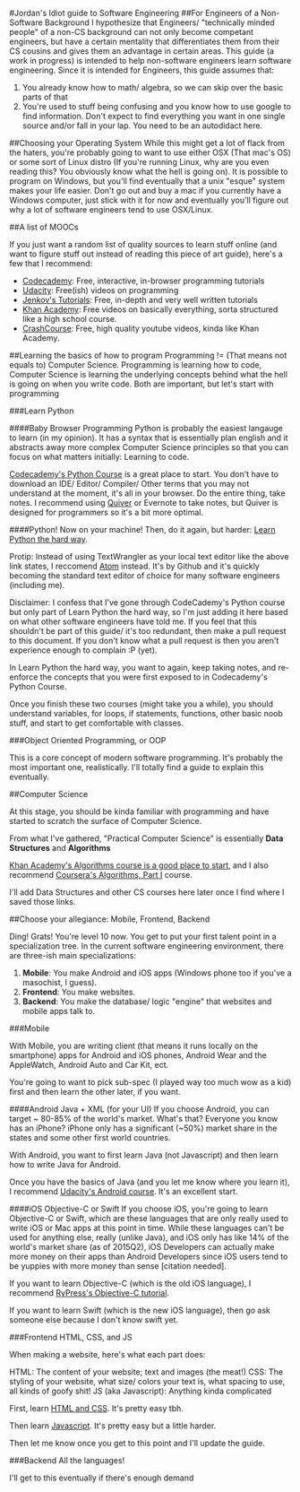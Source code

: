 #Jordan's Idiot guide to Software Engineering
##For Engineers of a Non-Software Background
I hypothesize that Engineers/ "technically minded people" of a non-CS background can not only become competant engineers, but have a certain mentality that differentiates them from their CS cousins and gives them an advantage in certain areas. 
This guide (a work in progress) is intended to help non-software engineers learn software engineering.
Since it is intended for Engineers, this guide assumes that:

1. You already know how to math/ algebra, so we can skip over the basic parts of that
2. You're used to stuff being confusing and you know how to use google to find information. Don't expect to find everything you want in one single source and/or fall in your lap. You need to be an autodidact here.

##Choosing your Operating System
While this might get a lot of flack from the haters, you're probably going to want to use either OSX (That mac's OS) or some sort of Linux distro (If you're running Linux, why are you even reading this? You obviously know what the hell is going on). 
It is possible to program on Windows, but you'll find eventually that a unix "esque" system makes your life easier. Don't go out and buy a mac if you currently have a Windows computer, just stick with it for now and eventually you'll figure out why a lot of software engineers tend to use OSX/Linux.

##A list of MOOCs

If you just want a random list of quality sources to learn stuff online (and want to figure stuff out instead of reading this piece of art guide), here's a few that I recommend:

- [Codecademy](https://www.codecademy.com/): Free, interactive, in-browser programming tutorials
- [Udacity](https://www.udacity.com/): Free(ish) videos on programming
- [Jenkov's Tutorials](http://tutorials.jenkov.com/): Free, in-depth and very well written tutorials
- [Khan Academy](https://www.khanacademy.org/): Free videos on basically everything, sorta structured like a high school course.
- [CrashCourse](https://www.khanacademy.org/): Free, high quality youtube videos, kinda like Khan Academy. 

##Learning the basics of how to program
Programming != (That means not equals to) Computer Science.
Programming is learning how to code, Computer Science is learning the underlying concepts behind what the hell is going on when you write code. Both are important, but let's start with programming

###Learn Python

####Baby Browser Programming
Python is probably the easiest langauge to learn (in my opinion). It has a syntax that is essentially plan english and it abstracts away more complex Computer Science principles so that you can focus on what matters initially: Learning to code.

[Codecademy's Python Course](https://www.codecademy.com/learn/python) is a great place to start. You don't have to download an IDE/ Editor/ Compiler/ Other terms that you may not understand at the moment, it's all in your browser. Do the entire thing, take notes. I recommend using [Quiver](http://happenapps.com/#quiver) or Evernote to take notes, but Quiver is designed for programmers so it's a bit more optimal.


####Python! Now on your machine!
Then, do it again, but harder: [Learn Python the hard way](http://learnpythonthehardway.org/book/). 

Protip: Instead of using TextWrangler as your local text editor like the above link states, I reccomend [Atom](http://atom.io/) instead. It's by Github and it's quickly becoming the standard text editor of choice for many software engineers (including me).

Disclaimer: I confess that I've gone through CodeCademy's Python course but only part of Learn Python the hard way, so I'm just adding it here based on what other software engineers have told me. If you feel that this shouldn't be part of this guide/ it's too redundant, then make a pull request to this document. If you don't know what a pull request is then you aren't experience enough to complain :P (yet).

In Learn Python the hard way, you want to again, keep taking notes, and re-enforce the concepts that you were first exposed to in Codecademy's Python Course.

Once you finish these two courses (might take you a while), you should understand variables, for loops, if statements, functions, other basic noob stuff, and start to get comfortable with classes.

###Object Oriented Programming, or OOP

This is a core concept of modern software programming. It's probably the most important one, realistically. I'll totally find a guide to explain this eventually.

##Computer Science

At this stage, you should be kinda familiar with programming and have started to scratch the surface of Computer Science. 

From what I've gathered, "Practical Computer Science" is essentially **Data Structures** and **Algorithms**

[Khan Academy's Algorithms course is a good place to start](https://www.khanacademy.org/computing/computer-science/algorithms), and I also recommend [Coursera's Algorithms, Part I](https://class.coursera.org/algs4partI-010) course.

I'll add Data Structures and other CS courses here later once I find where I saved those links.

##Choose your allegiance: Mobile, Frontend, Backend

Ding! Grats! You're level 10 now. You get to put your first talent point in a specialization tree. 
In the current software engineering environment, there are three-ish main specializations:

1. **Mobile**: You make Android and iOS apps (Windows phone too if you've a masochist, I guess).
2. **Frontend**: You make websites.
3. **Backend**: You make the database/ logic "engine" that websites and mobile apps talk to.

###Mobile

With Mobile, you are writing client (that means it runs locally on the smartphone) apps for Android and iOS phones, Android Wear and the AppleWatch, Android Auto and Car Kit, ect.

You're going to want to pick sub-spec (I played way too much wow as a kid) first and then learn the other later, if you want.

####Android
Java + XML (for your UI)
If you choose Android, you can target ~ 80-85% of the world's market. What's that? Everyone you know has an iPhone? iPhone only has a significant (~50%) market share in the states and some other first world countries.

With Android, you want to first learn Java (not Javascript) and then learn how to write Java for Android.

Once you have the basics of Java (and you let me know where you learn it), I recommend [Udacity's Android course](https://www.udacity.com/course/developing-android-apps--ud853). It's an excellent start.

####iOS
Objective-C or Swift 
If you choose iOS, you're going to learn Objective-C or Swift, which are these languages that are only really used to write iOS or Mac apps at this point in time. While these languages can't be used for anything else, really (unlike Java), and iOS only has like 14% of the world's market share (as of 2015Q2), iOS Developers can actually make more money on their apps than Android Developers since iOS users tend to be yuppies with more money than sense [citation needed].

If you want to learn Objective-C (which is the old iOS language), I recommend [RyPress's Objective-C tutorial](http://rypress.com/tutorials/objective-c/index). 

If you want to learn Swift (which is the new iOS language), then go ask someone else because I don't know swift yet.

###Frontend
HTML, CSS, and JS

When making a website, here's what each part does:

HTML: The content of your website; text and images (the meat!)
CSS: The styling of your website, what size/ colors your text is, what spacing to use, all kinds of goofy shit!
JS (aka Javascript): Anything kinda complicated

First, learn [HTML and CSS](https://www.codecademy.com/learn/web). It's pretty easy tbh.

Then learn [Javascript](https://www.codecademy.com/learn/javascript). It's pretty easy but a little harder.

Then let me know once you get to this point and I'll update the guide.

###Backend
All the languages! 

I'll get to this eventually if there's enough demand

